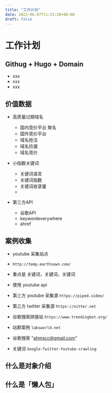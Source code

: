 ```yaml
---
title: "工作计划"
date: 2023-06-07T11:23:20+08:00
draft: false
---
```


# 工作计划

## Githug + Hugo + Domain
- xxx
- xxx
- xxx

## 价值数据

- 高质量过期域名
  - 国内竞价平台 聚名
  - 国外竞价平台
  - 域名抢注
  - 域名捡漏
  - 域名竞价

- 小指数关键词
  - 关键词语言
  - 关键词指数
  - 关键词收录量
  - 
- 第三方API
  - 谷歌API
  - keywordeverywhere
  - ahref


## 案例收集

- youtube 采集站点 
- `http://temp.earthsown.com/`
- 重点是 关键词，关键词，关键词
- 使用 youtube api
- 第三方 youtube 采集源 `https://piped.video/`
- 第三方 twitter 采集源 `https://nitter.net`

- 谷歌搜索拼接站 `https://www.trendingbot.org/`
- 站群案例 `labsworld.net`
- 谷歌搜索 "[ahmscc@gmail.com](https://www.google.com.hk/search?q=%22ahmscc%40gmail.com%22)"
- 关键词 `Google-Twitter-Youtube-crawling`

## 什么是对象介绍
## 什么是「懒人包」